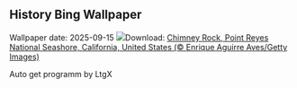 ## History Bing Wallpaper
Wallpaper date: 2025-09-15
![](https://www.bing.com/th?id=OHR.PointReyesSeashore_EN-GB2522924402_UHD.jpg&w=1000)Download: [Chimney Rock, Point Reyes National Seashore, California, United States (© Enrique Aguirre Aves/Getty Images)](https://www.bing.com/th?id=OHR.PointReyesSeashore_EN-GB2522924402_UHD.jpg)

Auto get programm by LtgX
